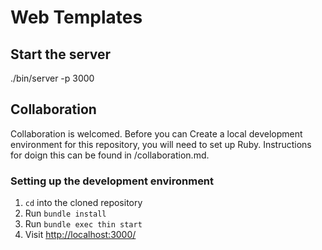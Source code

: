 # Web Templates

## Start the server

./bin/server -p 3000

## Collaboration

Collaboration is welcomed. Before you can Create a local development environment for this repository, you will need to set up Ruby. Instructions for doign this can be found in /collaboration.md.

### Setting up the development environment

1. `cd` into the cloned repository
2. Run `bundle install`
3. Run `bundle exec thin start`
4. Visit [http://localhost:3000/](http://localhost:3000/)


